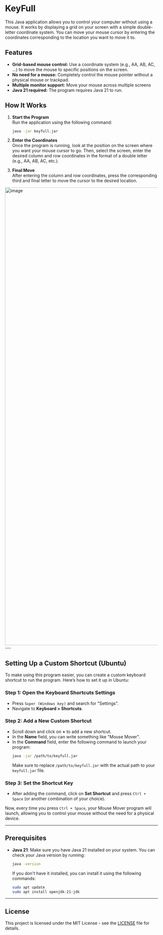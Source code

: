 # KeyFull

This Java application allows you to control your computer without using a mouse. It works by displaying a grid on your screen with a simple double-letter coordinate system. You can move your mouse cursor by entering the coordinates corresponding to the location you want to move it to.

## Features

- **Grid-based mouse control:** Use a coordinate system (e.g., AA, AB, AC, ...) to move the mouse to specific positions on the screen.
- **No need for a mouse:** Completely control the mouse pointer without a physical mouse or trackpad.
- **Multiple monitor support:** Move your mouse across multiple screens
- **Java 21 required:** The program requires Java 21 to run.

## How It Works

1. **Start the Program**  
   Run the application using the following command:
   ```bash
   java -jar keyfull.jar
   ```

2. **Enter the Coordinates**  
   Once the program is running, look at the position on the screen where you want your mouse cursor to go. Then, select the screen, enter the desired column and row coordinates in the format of a double letter (e.g., AA, AB, AC, etc.).

3. **Final Move**  
   After entering the column and row coordinates, press the corresponding third and final letter to move the cursor to the desired location.
   
<img width="1509" alt="image" src="https://github.com/user-attachments/assets/7fd2a95b-8d27-40e2-b5bf-a842bcfa814e" />
---

## Setting Up a Custom Shortcut (Ubuntu)

To make using this program easier, you can create a custom keyboard shortcut to run the program. Here’s how to set it up in Ubuntu:

### Step 1: Open the Keyboard Shortcuts Settings
- Press `Super (Windows key)` and search for "Settings".
- Navigate to **Keyboard > Shortcuts**.

### Step 2: Add a New Custom Shortcut
- Scroll down and click on **+** to add a new shortcut.
- In the **Name** field, you can write something like "Mouse Mover".
- In the **Command** field, enter the following command to launch your program:
  ```bash
  java -jar /path/to/keyfull.jar
  ```
  Make sure to replace `/path/to/keyfull.jar` with the actual path to your `keyfull.jar` file.

### Step 3: Set the Shortcut Key
- After adding the command, click on **Set Shortcut** and press `Ctrl + Space` (or another combination of your choice).

Now, every time you press `Ctrl + Space`, your Mouse Mover program will launch, allowing you to control your mouse without the need for a physical device.

---

## Prerequisites

- **Java 21**: Make sure you have Java 21 installed on your system. You can check your Java version by running:
  ```bash
  java -version
  ```
  If you don't have it installed, you can install it using the following commands:
  ```bash
  sudo apt update
  sudo apt install openjdk-21-jdk
  ```

---

## License

This project is licensed under the MIT License - see the [LICENSE](LICENSE) file for details.
